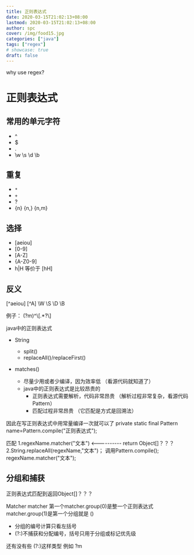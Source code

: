 ```yaml
---
title: 正则表达式
date: 2020-03-15T21:02:13+08:00
lastmod: 2020-03-15T21:02:13+08:00
author: spc
cover: /img/food15.jpg
categories: ["java"]
tags: ["regex"]
# showcase: true
draft: false
---
```


why use regex?

<!--more-->
# 正则表达式

## 常用的单元字符

* ^	
* $	
* .	
* \w \s	\d	\b

## 重复

* `*`	
* `+`	 
* ?	
* {n}	{n,}	{n,m}

## 选择

* [aeiou]	
* [0-9]	
* [A-Z]	
* {A-Z0-9]	
* h|H 等价于 [hH]

## 反义
[^aeiou]	[^A]	\W	\S	\D	\B

例子：
(?m)^\\[.*?\\]

java中的正则表达式

* String
	* split()
	* replaceAll()/replaceFirst()






* matches()
	* 尽量少用或者少编译，因为效率低 （看源代码就知道了）
	* java中的正则表达式是比较昂贵的
		* 正则表达式需要解析，代码非常昂贵 （解析过程非常复杂，看源代码Pattern）
		* 匹配过程非常昂贵 （它匹配是方式是回溯法）

因此在写正则表达式中用常量编译一次就可以了
private static final Pattern name=Pattern.compile("正则表达式");

匹配
1.regexName.matcher("文本")   <---------- return Object[]？？？
2.String.replaceAll(regexName,"文本")； 调用Pattern.compile(); regexName.matcher("文本");


## 分组和捕获
正则表达式匹配到返回Object[]？？？

Matcher matcher
第一个matcher.group(0)是整一个正则表达式
matcher.group(1)是第一个分组就是 ()

* 分组的编号计算只看左括号
* (?:)不捕获和分配编号，括号只用于分组或标记优先级


还有没有些 (?:)这样类型 例如 ?m


